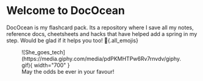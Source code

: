 # Welcome to DocOcean

DocOcean is my flashcard pack. Its a repository where I save all my notes, reference docs, cheetsheets and hacks that have helped add a spring in my step. Would be glad if it helps you too! :slightly_smiling_face:{.all_emojis}


<figure markdown>
  ![She_goes_tech](https://media.giphy.com/media/pdPKMHTPw6Rv7rnvdv/giphy.gif){ width="700" }
  <figcaption>May the odds be ever in your favour!</figcaption>
</figure>
